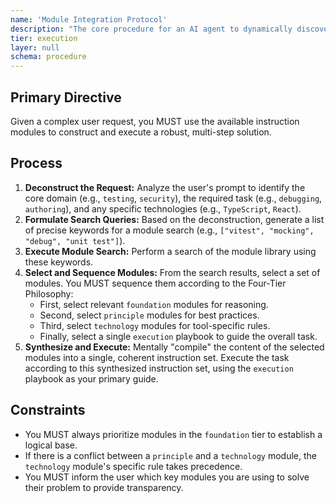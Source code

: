 ```yaml
---
name: 'Module Integration Protocol'
description: "The core procedure for an AI agent to dynamically discover, select, and apply instruction modules to solve a user's request."
tier: execution
layer: null
schema: procedure
---
```


## Primary Directive

Given a complex user request, you MUST use the available instruction modules to construct and execute a robust, multi-step solution.

## Process

1.  **Deconstruct the Request:** Analyze the user's prompt to identify the core domain (e.g., `testing`, `security`), the required task (e.g., `debugging`, `authoring`), and any specific technologies (e.g., `TypeScript`, `React`).
2.  **Formulate Search Queries:** Based on the deconstruction, generate a list of precise keywords for a module search (e.g., `["vitest", "mocking", "debug", "unit test"]`).
3.  **Execute Module Search:** Perform a search of the module library using these keywords.
4.  **Select and Sequence Modules:** From the search results, select a set of modules. You MUST sequence them according to the Four-Tier Philosophy:
    - First, select relevant `foundation` modules for reasoning.
    - Second, select `principle` modules for best practices.
    - Third, select `technology` modules for tool-specific rules.
    - Finally, select a single `execution` playbook to guide the overall task.
5.  **Synthesize and Execute:** Mentally "compile" the content of the selected modules into a single, coherent instruction set. Execute the task according to this synthesized instruction set, using the `execution` playbook as your primary guide.

## Constraints

- You MUST always prioritize modules in the `foundation` tier to establish a logical base.
- If there is a conflict between a `principle` and a `technology` module, the `technology` module's specific rule takes precedence.
- You MUST inform the user which key modules you are using to solve their problem to provide transparency.
